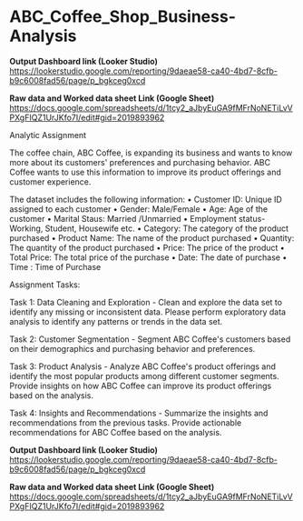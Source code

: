 # ABC_Coffee_Shop_Business-Analysis

**Output Dashboard link (Looker Studio)**
https://lookerstudio.google.com/reporting/9daeae58-ca40-4bd7-8cfb-b9c6008fad56/page/p_bgkceg0xcd

**Raw data and Worked data  sheet Link (Google Sheet)**
https://docs.google.com/spreadsheets/d/1tcy2_aJbyEuGA9fMFrNoNETiLvVPXgFIQZ1UrJKfo7I/edit#gid=2019893962

Analytic Assignment


The coffee chain, ABC Coffee, is expanding its business and wants to know more about its customers' preferences and purchasing behavior. ABC Coffee wants to use this information to improve its product offerings and customer experience. 
 
The dataset includes the following information: 
•	Customer ID: Unique ID assigned to each customer 
•	Gender: Male/Female 
•	Age: Age of the customer 
•	Marital Staus: Married /Unmarried 
•	Employment status- Working, Student, Housewife etc. 
•	Category: The category of the product purchased 
•	Product Name: The name of the product purchased 
•	Quantity: The quantity of the product purchased 
•	Price: The price of the product 
•	Total Price: The total price of the purchase 
•	Date: The date of purchase 
•	Time : Time of Purchase 
 

 Assignment Tasks: 

Task 1: Data Cleaning and Exploration - Clean and explore the data set to identify any missing or inconsistent data. Please perform exploratory data analysis to identify any patterns or trends in the data set. 

Task 2: Customer Segmentation - Segment ABC Coffee's customers based on their demographics and purchasing behavior and preferences. 

Task 3: Product Analysis - Analyze ABC Coffee's product offerings and identify the most popular products among different customer segments.  Provide insights on how ABC Coffee can improve its product offerings based on the analysis. 

Task 4: Insights and Recommendations - Summarize the insights and recommendations from the previous tasks. Provide actionable recommendations for ABC Coffee based on the analysis. 


**Output Dashboard link (Looker Studio)**
https://lookerstudio.google.com/reporting/9daeae58-ca40-4bd7-8cfb-b9c6008fad56/page/p_bgkceg0xcd

**Raw data and Worked data  sheet Link (Google Sheet)**
https://docs.google.com/spreadsheets/d/1tcy2_aJbyEuGA9fMFrNoNETiLvVPXgFIQZ1UrJKfo7I/edit#gid=2019893962
